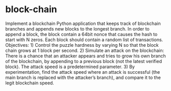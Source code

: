# block-chain
Implement a blockchain Python application that keeps track of blockchain branches and appends new  blocks to the longest branch. In order to append a block, the block contain a 64bit nonce that causes the  hash to start with N zeros. Each block should contain a random list of transactions. Objectives: 1) Control the puzzle hardness by varying N so that the block chain grows at 1 block per second. 2) Simulate an attack on the blockchain: There is a chance that an attacker appears and tries to grow  his own branch of the blockchain, by appending to a previous block (not the latest verified block). The attack speed is a predetermined parameter. 3) By experimentation, find the attack speed where an attack is successful (the main branch is  replaced with the attacker’s branch), and compare it to the legit blockchain speed.
